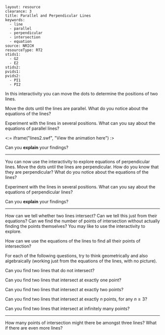 ````
layout: resource
clearance: 3
title: Parallel and Perpendicular Lines
keywords:
  - line
  - parallel
  - perpendicular
  - intersection
  - equation
source: NRICH
resourceType: RT2
stids1:
  - G2
  - E2
stids2:
pvids1:
pvids2:
  - PI1
  - PI2

````

In this interactivity you can move the dots to determine the positions of two lines.

Move the dots until the lines are parallel.  What do you notice about the equations of the lines?

Experiment with the lines in several positions.  What can you say about the equations of parallel lines?

<:= iframe("lines2.swf", "View the animation here") :>

Can you __explain__ your findings?

* * *

You can now use the interactivity to explore equations of perpendicular lines.  Move the dots until the lines are perpendicular.  How do you know that they are perpendicular?  What do you notice about the equations of the lines?

Experiment with the lines in several positions.  What can you say about the equations of perpendicular lines?

Can you __explain__ your findings?

* * *

How can we tell whether two lines intersect?  Can we tell this just from their equations?  Can we find the number of points of intersection without actually finding the points themselves?  You may like to use the interactivity to explore.

How can we use the equations of the lines to find all their points of intersection?

For each of the following questions, try to think geometrically and also algebraically (working just from the equations of the lines, with no picture).

Can you find two lines that do not intersect?

Can you find two lines that intersect at exactly one point?

Can you find two lines that intersect at exactly two points?

Can you find two lines that intersect at exactly $n$ points, for any $n \geq 3$?

Can you find two lines that intersect at infinitely many points?

* * *

How many points of intersection might there be amongst three lines?  What if there are even more lines?
